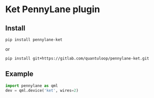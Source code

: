 # Ket PennyLane plugin

## Install 


```shell 
pip install pennylane-ket
```

or

```shell 
pip install git+https://gitlab.com/quantuloop/pennylane-ket.git
```

## Example

```python
import pennylane as qml
dev = qml.device('ket', wires=2)
```